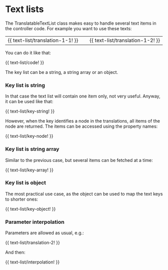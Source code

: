 <!-- ======================================================================
--- Search engine
title:          Text lists
keywords:       text, list
description:    Localization in ng-translation.
--- Menu system
order:          60
text:           Text lists
hidden:         false
umbel:          false
--- Page properties
id:             
document:       
layout:         layout-2-left
$-left:         #side-menu
searchable:     true
--- Side menu
side-menu-root:     /documentation
side-menu-header:   Documentation
side-menu-top:      Installation
side-menu-depth:    2
======================================================================= -->

# Text lists

The TranslatableTextList class makes easy to handle several text items in
the controller code. For example you want to use these texts:

<table>
  <tr>
    <td>{{ text-list/translation-1-1! }}</td>
    <td>&nbsp;</td>
    <td>{{ text-list/translation-1-2! }}</td>
  </tr>
</table>

You can do it like that:

{{ text-list/code! }}

The key list can be a string, a string array or an object.

### Key list is string

In that case the text list will contain one item only, not very useful.
Anyway, it can be used like that:

{{ text-list/key-string! }}

However, when the key identifies a node in the translations, all items of the
node are returned. The items can be accessed using the property names:

{{ text-list/key-node! }}

### Key list is string array

Similar to the previous case, but several items can be fetched at a time:

{{ text-list/key-array! }}

### Key list is object

The most practical use case, as the object can be used to map the text keys
to shorter ones:

{{ text-list/key-object! }}

### Parameter interpolation

Parameters are allowed as usual, e.g.:

{{ text-list/translation-2! }}

And then:

{{ text-list/interpolation! }}
